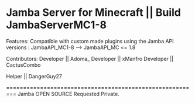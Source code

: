 Jamba Server for Minecraft || Build JambaServerMC1-8
=========================================================

Features:
Compatible with custom made plugins using the Jamba API versions : JambaAPI_MC1-8 --> JambaAPI_MC <= 1.8

Contributors:
Developer || Adoma_
Developer || xManfro
Developer || CactusCombo

Helper || DangerGuy27

=========================================================
Jamba OPEN SOURCE
Requested Private.
